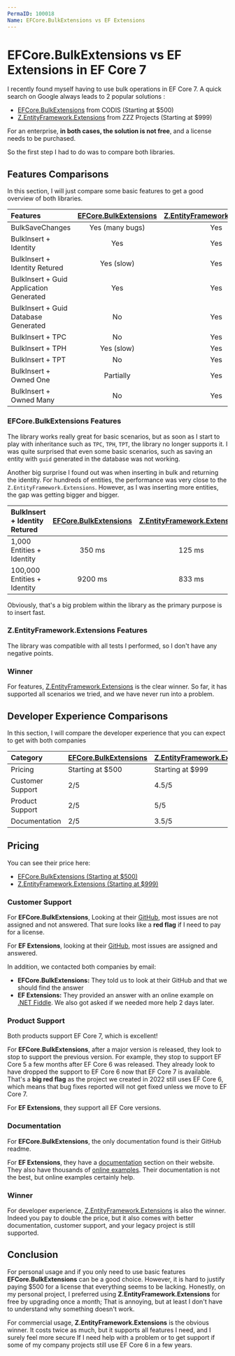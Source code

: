 ```yaml
---
PermaID: 100018
Name: EFCore.BulkExtensions vs EF Extensions
---
```


# EFCore.BulkExtensions vs EF Extensions in EF Core 7

I recently found myself having to use bulk operations in EF Core 7. A quick search on Google always leads to 2 popular solutions :

- [EFCore.BulkExtensions](https://www.codis.tech/efcorebulk/) from CODIS (Starting at $500)
- [Z.EntityFramework.Extensions](https://entityframework-extensions.net/) from ZZZ Projects (Starting at $999)

For an enterprise, **in both cases, the solution is not free**, and a license needs to be purchased.

So the first step I had to do was to compare both libraries.

## Features Comparisons

In this section, I will just compare some basic features to get a good overview of both libraries.

| Features | [EFCore.BulkExtensions](https://www.codis.tech/efcorebulk/) | [Z.EntityFramework.Extensions](https://entityframework-extensions.net/) | 
|:---|:---:|:---:|
|  BulkSaveChanges | Yes (many bugs) | Yes | 
|  BulkInsert + Identity | Yes | Yes |  
|  BulkInsert + Identity Retured | Yes (slow) | Yes |  
|  BulkInsert + Guid Application Generated | Yes | Yes |  
|  BulkInsert + Guid Database Generated | No | Yes |  
|  BulkInsert + TPC | No | Yes |  
|  BulkInsert + TPH | Yes (slow) | Yes |  
|  BulkInsert + TPT | No | Yes |  
|  BulkInsert + Owned One | Partially | Yes | 
|  BulkInsert + Owned Many | No | Yes |

### EFCore.BulkExtensions Features

The library works really great for basic scenarios, but as soon as I start to play with inheritance such as `TPC`, `TPH`, `TPT`, the library no longer supports it. I was quite surprised that even some basic scenarios, such as saving an entity with `guid` generated in the database was not working.

Another big surprise I found out was when inserting in bulk and returning the identity. For hundreds of entities, the performance was very close to the `Z.EntityFramework.Extensions`. However, as I was inserting more entities, the gap was getting bigger and bigger.

| BulkInsert + Identity Retured | [EFCore.BulkExtensions](https://www.codis.tech/efcorebulk/) | [Z.EntityFramework.Extensions](https://entityframework-extensions.net/) | 
|:---|:---:|:---:|
|  1,000 Entities + Identity | 350 ms | 125 ms | 
|  100,000 Entities + Identity | 9200 ms | 833 ms | 

Obviously, that's a big problem within the library as the primary purpose is to insert fast.

### Z.EntityFramework.Extensions Features

 The library was compatible with all tests I performed, so I don't have any negative points.

### Winner

For features, [Z.EntityFramework.Extensions](https://entityframework-extensions.net/) is the clear winner. So far, it has supported all scenarios we tried, and we have never run into a problem.

## Developer Experience Comparisons

In this section, I will compare the developer experience that you can expect to get with both companies

| Category | [EFCore.BulkExtensions](https://www.codis.tech/efcorebulk/) | [Z.EntityFramework.Extensions](https://entityframework-extensions.net/) | 
|:---|:---|:---|
|  Pricing | Starting at $500 | Starting at $999 | 
|  Customer Support | 2/5 | 4.5/5 |
|  Product Support | 2/5 | 5/5 | 
|  Documentation | 2/5 | 3.5/5 | 

## Pricing

You can see their price here:

- [EFCore.BulkExtensions (Starting at $500)](https://www.codis.tech/efcorebulk/)
- [Z.EntityFramework.Extensions (Starting at $999)](https://entityframework-extensions.net/pricing)

### Customer Support

For **EFCore.BulkExtensions**, Looking at their [GitHub](https://github.com/borisdj/EFCore.BulkExtensions/issues), most issues are not assigned and not answered. That sure looks like a **red flag** if I need to pay for a license.

For **EF Extensions**, looking at their [GitHub](https://github.com/zzzprojects/EntityFramework-Extensions/issues), most issues are assigned and answered.

In addition, we contacted both companies by email:

- **EFCore.BulkExtensions:** They told us to look at their GitHub and that we should find the answer
- **EF Extensions:** They provided an answer with an online example on [.NET Fiddle](https://dotnetfiddle.net/). We also got asked if we needed more help 2 days later.

### Product Support

Both products support EF Core 7, which is excellent!

For **EFCore.BulkExtensions**, after a major version is released, they look to stop to support the previous version. For example, they stop to support EF Core 5 a few months after EF Core 6 was released. They already look to have dropped the support to EF Core 6 now that EF Core 7 is available. That's a **big red flag** as the project we created in 2022 still uses EF Core 6, which means that bug fixes reported will not get fixed unless we move to EF Core 7.

For **EF Extensions**, they support all EF Core versions.

### Documentation

For **EFCore.BulkExtensions**, the only documentation found is their GitHub readme.

For **EF Extensions**, they have a [documentation](https://entityframework-extensions.net/bulk-insert) section on their website. They also have thousands of [online examples](https://entityframework-extensions.net/online-examples). Their documentation is not the best, but online examples certainly help.

### Winner

For developer experience, [Z.EntityFramework.Extensions](https://entityframework-extensions.net/) is also the winner. Indeed you pay to double the price, but it also comes with better documentation, customer support, and your legacy project is still supported.

## Conclusion

For personal usage and if you only need to use basic features **EFCore.BulkExtensions** can be a good choice. However, it is hard to justify paying $500 for a license that everything seems to be lacking. Honestly, on my personal project, I preferred using **Z.EntityFramework.Extensions** for free by upgrading once a month; That is annoying, but at least I don't have to understand why something doesn't work.

For commercial usage, **Z.EntityFramework.Extensions** is the obvious winner. It costs twice as much, but it supports all features I need, and I surely feel more secure If I need help with a problem or to get support if some of my company projects still use EF Core 6 in a few years.
